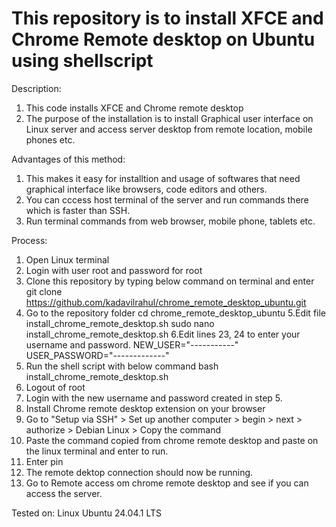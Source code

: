 # This repository is to install XFCE and Chrome Remote desktop on Ubuntu using shellscript

Description:
1. This code installs XFCE and Chrome remote desktop
2. The purpose of the installation is to install Graphical user interface on Linux server and access server desktop from remote location, mobile phones etc.

Advantages of this method:
1. This makes it easy for installtion and usage of softwares that need graphical interface like browsers, code editors and others.
2. You can cccess host terminal of the server and run commands there which is faster than SSH.
3. Run terminal commands from web browser, mobile phone, tablets etc. 

Process:
1. Open Linux terminal
2. Login with user root and password for root
3. Clone this repository by typing below command on terminal and enter
git clone https://github.com/kadavilrahul/chrome_remote_desktop_ubuntu.git
4. Go to the repository folder
cd chrome_remote_desktop_ubuntu
5.Edit file install_chrome_remote_desktop.sh
sudo nano install_chrome_remote_desktop.sh
6.Edit lines 23, 24 to enter your username and password.
NEW_USER="-----------"
USER_PASSWORD="-------------"
7. Run the shell script with below command
bash install_chrome_remote_desktop.sh
8. Logout of root
9. Login with the new username and password created in step 5.
19. Install Chrome remote desktop extension on your browser
11. Go to "Setup via SSH" > Set up another computer > begin > next > authorize > Debian Linux > Copy the command
12. Paste the command copied from chrome remote desktop and paste on the linux terminal and enter to run.
13. Enter pin
14. The remote dektop connection should now be running.
15. Go to Remote access om chrome remote desktop and see if you can access the server.

Tested on:    Linux Ubuntu 24.04.1 LTS



